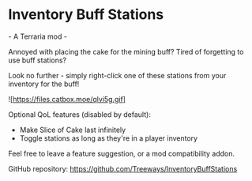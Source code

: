 # Inventory Buff Stations

\- A Terraria mod -

Annoyed with placing the cake for the mining buff?
Tired of forgetting to use buff stations?

Look no further - simply right-click one of these stations from your inventory for the buff!

![https://files.catbox.moe/qlvi5g.gif]

Optional QoL features (disabled by default):
- Make Slice of Cake last infinitely
- Toggle stations as long as they're in a player inventory

Feel free to leave a feature suggestion, or a mod compatibility addon.

GitHub repository: https://github.com/Treeways/InventoryBuffStations
